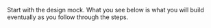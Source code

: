 Start with the design mock. What you see below is what you will build eventually as you follow through the steps.